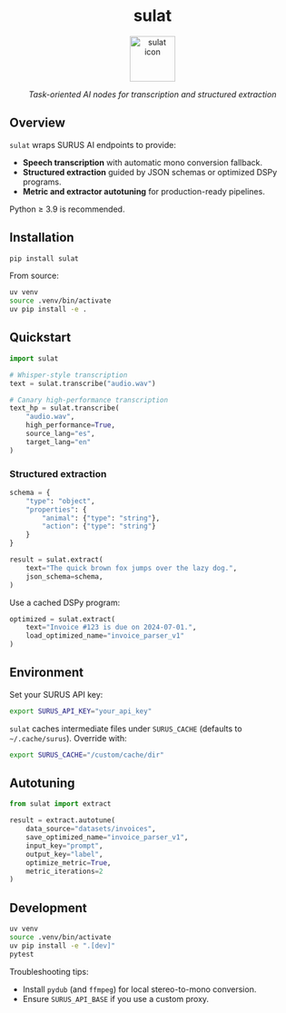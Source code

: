<div align="center">
  <h1>sulat</h1>
  <img src="public/icon.png" alt="sulat icon" width="80" height="80">
  <p><em>Task-oriented AI nodes for transcription and structured extraction</em></p>
</div>

## Overview

`sulat` wraps SURUS AI endpoints to provide:
- **Speech transcription** with automatic mono conversion fallback.
- **Structured extraction** guided by JSON schemas or optimized DSPy programs.
- **Metric and extractor autotuning** for production-ready pipelines.

Python ≥ 3.9 is recommended.

## Installation

```bash
pip install sulat
```

From source:

```bash
uv venv
source .venv/bin/activate
uv pip install -e .
```

## Quickstart

```python
import sulat

# Whisper-style transcription
text = sulat.transcribe("audio.wav")

# Canary high-performance transcription
text_hp = sulat.transcribe(
    "audio.wav",
    high_performance=True,
    source_lang="es",
    target_lang="en"
)
```

### Structured extraction

```python
schema = {
    "type": "object",
    "properties": {
        "animal": {"type": "string"},
        "action": {"type": "string"}
    }
}

result = sulat.extract(
    text="The quick brown fox jumps over the lazy dog.",
    json_schema=schema,
)
```

Use a cached DSPy program:

```python
optimized = sulat.extract(
    text="Invoice #123 is due on 2024-07-01.",
    load_optimized_name="invoice_parser_v1"
)
```

## Environment

Set your SURUS API key:

```bash
export SURUS_API_KEY="your_api_key"
```

`sulat` caches intermediate files under `SURUS_CACHE` (defaults to `~/.cache/surus`). Override with:

```bash
export SURUS_CACHE="/custom/cache/dir"
```

## Autotuning

```python
from sulat import extract

result = extract.autotune(
    data_source="datasets/invoices",
    save_optimized_name="invoice_parser_v1",
    input_key="prompt",
    output_key="label",
    optimize_metric=True,
    metric_iterations=2
)
```

## Development

```bash
uv venv
source .venv/bin/activate
uv pip install -e ".[dev]"
pytest
```

Troubleshooting tips:
- Install `pydub` (and `ffmpeg`) for local stereo-to-mono conversion.
- Ensure `SURUS_API_BASE` if you use a custom proxy.